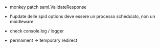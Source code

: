 - monkey patch saml.ValidateResponse

- l'update delle spid options deve essere un processo schedulato, non un middleware

- check console.log / logger

- permament -> temporary redirect
